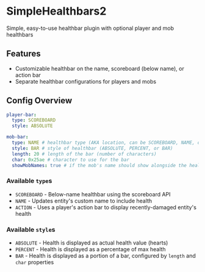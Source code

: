 # SimpleHealthbars2
Simple, easy-to-use healthbar plugin with optional player and mob healthbars

## Features

- Customizable healthbar on the name, scoreboard (below name), or action bar
- Separate healthbar configurations for players and mobs

## Config Overview

```yaml
player-bar:
  type: SCOREBOARD
  style: ABSOLUTE

mob-bar:
  type: NAME # healthbar type (AKA location, can be SCOREBOARD, NAME, or ACTION)
  style: BAR # style of healthbar (ABSOLUTE, PERCENT, or BAR)
  length: 20 # length of the bar (number of characters)
  char: 0x25ae # character to use for the bar
  showMobNames: true # if the mob's name should show alongside the healthbar (for NAME or ACTION type)
```

### Available `type`s

- `SCOREBOARD` - Below-name healthbar using the scoreboard API
- `NAME` - Updates entity's custom name to include health
- `ACTION` - Uses a player's action bar to display recently-damaged entity's health

### Available `style`s

- `ABSOLUTE` - Health is displayed as actual health value (hearts)
- `PERCENT` - Health is displayed as a percentage of max health
- `BAR` - Health is displayed as a portion of a bar, configured by `length` and `char` properties
